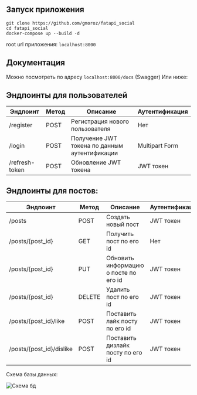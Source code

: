## Запуск приложения

    git clone https://github.com/gmoroz/fatapi_social
    cd fatapi_social
    docker-compose up --build -d

root url приложения: `localhost:8000`

## Документация

Можно посмотреть по адресу `localhost:8000/docs` (Swagger)
Или ниже:

## Эндпоинты для пользователей

| Эндпоинт       | Метод | Описание                                      | Аутентификация |
| -------------- | ----- | --------------------------------------------- | -------------- |
| /register      | POST  | Регистрация нового пользователя               | Нет            |
| /login         | POST  | Получение JWT токена по данным аутентификации | Multipart Form |
| /refresh-token | POST  | Обновление JWT токена                         | JWT токен      |

## Эндпоинты для постов:

| Эндпоинт                 | Метод  | Описание                              | Аутентификация |
| ------------------------ | ------ | ------------------------------------- | -------------- |
| /posts                   | POST   | Создать новый пост                    | JWT токен      |
| /posts/{post_id}         | GET    | Получить пост по его id               | Нет            |
| /posts/{post_id}         | PUT    | Обновить информацию о посте по его id | JWT токен      |
| /posts/{post_id}         | DELETE | Удалить пост по его id                | JWT токен      |
| /posts/{post_id}/like    | POST   | Поставить лайк посту по его id        | JWT токен      |
| /posts/{post_id}/dislike | POST   | Поставить дизлайк посту по его id     | JWT токен      |

Схема базы данных:

![Схема бд](https://i.ibb.co/wR7nWn5/db-diagram.png)
